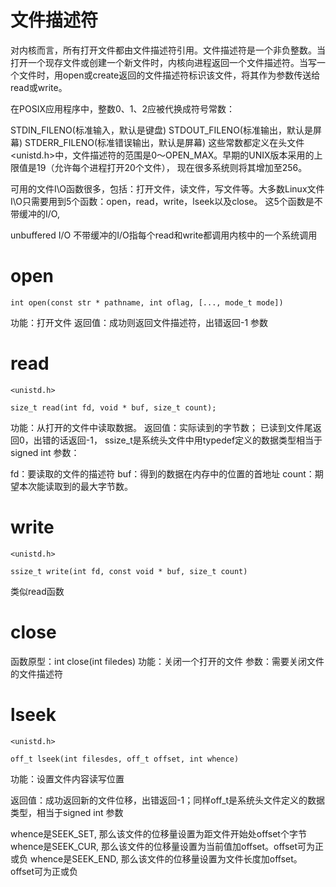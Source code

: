文件描述符
====

对内核而言，所有打开文件都由文件描述符引用。文件描述符是一个非负整数。当打开一个现存文件或创建一个新文件时，内核向进程返回一个文件描述符。当写一个文件时，用open或create返回的文件描述符标识该文件，将其作为参数传送给read或write。

在POSIX应用程序中，整数0、1、2应被代换成符号常数：

STDIN_FILENO(标准输入，默认是键盘)
STDOUT_FILENO(标准输出，默认是屏幕)
STDERR_FILENO(标准错误输出，默认是屏幕)
这些常数都定义在头文件<unistd.h>中，文件描述符的范围是0～OPEN_MAX。早期的UNIX版本采用的上限值是19（允许每个进程打开20个文件）， 现在很多系统则将其增加至256。

可用的文件I\O函数很多，包括：打开文件，读文件，写文件等。大多数Linux文件I\O只需要用到5个函数：open，read，write，lseek以及close。
这5个函数是不带缓冲的I/O,

unbuffered I/O
不带缓冲的I/O指每个read和write都调用内核中的一个系统调用


open
====
```
int open(const str * pathname, int oflag, [..., mode_t mode])
```

功能：打开文件 返回值：成功则返回文件描述符，出错返回-1 参数


read
====

```
<unistd.h>

size_t read(int fd, void * buf, size_t count);
```
功能：从打开的文件中读取数据。 
返回值：实际读到的字节数；
已读到文件尾返回0，出错的话返回-1，
ssize_t是系统头文件中用typedef定义的数据类型相当于signed int 参数： 

fd：要读取的文件的描述符 
buf：得到的数据在内存中的位置的首地址 
count：期望本次能读取到的最大字节数。


write
====

```
<unistd.h>

ssize_t write(int fd, const void * buf, size_t count)
```

类似read函数


close
====
函数原型：int close(int filedes) 功能：关闭一个打开的文件 参数：需要关闭文件的文件描述符


lseek
====
```
<unistd.h>

off_t lseek(int filesdes, off_t offset, int whence)
```

功能：设置文件内容读写位置 

返回值：成功返回新的文件位移，出错返回-1；同样off_t是系统头文件定义的数据类型，相当于signed int 参数

whence是SEEK_SET, 那么该文件的位移量设置为距文件开始处offset个字节
whence是SEEK_CUR, 那么该文件的位移量设置为当前值加offset。offset可为正或负
whence是SEEK_END, 那么该文件的位移量设置为文件长度加offset。offset可为正或负

